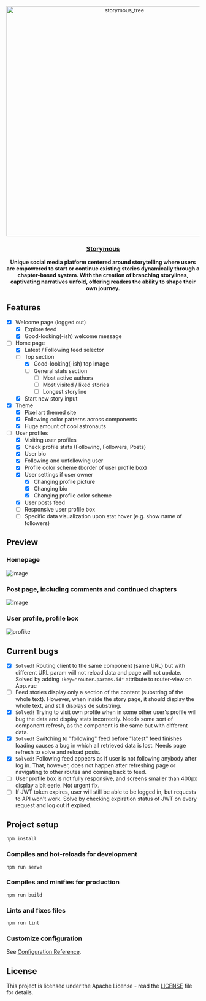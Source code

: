<p align="center">
  <img src="https://github.com/aleixfortm/storymous/assets/95043218/97013ee7-c787-4587-adfe-6650a9c29f3b" alt="storymous_tree" width="600" height="auto">
</p>
<!--![storymous-forest-min](https://github.com/aleixfortm/storymous/assets/95043218/97013ee7-c787-4587-adfe-6650a9c29f3b)-->

### **<p align="center">[Storymous](https://www.storymous.com)</p>**

<p align="center"><strong>Unique social media platform centered around storytelling where users are empowered to start or continue existing stories dynamically through a chapter-based system. With the creation of branching storylines, captivating narratives unfold, offering readers the ability to shape their own journey.</strong></p>


## Features
- [x] Welcome page (logged out)
  - [x] Explore feed
  - [x] Good-looking(-ish) welcome message  
- [ ] Home page
  - [x] Latest / Following feed selector
  - [ ] Top section
    - [x] Good-looking(-ish) top image
    - [ ] General stats section
      - [ ] Most active authors
      - [ ] Most visited / liked stories
      - [ ] Longest storyline
  - [x] Start new story input
- [x] Theme
  - [x] Pixel art themed site
  - [x] Following color patterns across components
  - [x] Huge amount of cool astronauts
- [ ] User profiles
  - [x] Visiting user profiles
  - [x] Check profile stats (Following, Followers, Posts)
  - [x] User bio
  - [x] Following and unfollowing user
  - [x] Profile color scheme (border of user profile box)
  - [x] User settings if user owner
    - [x] Changing profile picture
    - [x] Changing bio
    - [x] Changing profile color scheme
  - [x] User posts feed
  - [ ] Responsive user profile box
  - [ ] Specific data visualization upon stat hover (e.g. show name of followers)

## Preview

### Homepage
![image](https://github.com/aleixfortm/storymous/assets/95043218/5c57db4c-41d9-4a21-9453-44f4513b472b)

### Post page, including comments and continued chapters
![image](https://github.com/aleixfortm/storymous/assets/95043218/847f8e91-4f36-4fff-96ee-b7edade3bbca)


### User profile, profile box
![profike](https://github.com/aleixfortm/storymous/assets/95043218/b53536a3-75a5-46de-b17f-31e17a9a9960)


## Current bugs
- [x] <code>Solved!</code> Routing client to the same component (same URL) but with different URL param will not reload data and page will not update. Solved by adding <code>:key="router.params.id"</code> attribute to router-view on App.vue
- [ ] Feed stories display only a section of the content (substring of the whole text). However, when inside the story page, it should display the whole text, and still displays de substring.
- [x] <code>Solved!</code> Trying to visit own profile when in some other user's profile will bug the data and display stats incorrectly. Needs some sort of component refresh, as the component is the same but with different data.
- [x] <code>Solved!</code> Switching to "following" feed before "latest" feed finishes loading causes a bug in which all retrieved data is lost. Needs page refresh to solve and reload posts. 
- [x] <code>Solved!</code> Following feed appears as if user is not following anybody after log in. That, however, does not happen after refreshing page or navigating to other routes and coming back to feed.
- [ ] User profile box is not fully responsive, and screens smaller than 400px display a bit eerie. Not urgent fix.
- [ ] If JWT token expires, user will still be able to be logged in, but requests to API won't work. Solve by checking expiration status of JWT on every request and log out if expired.

## Project setup
```
npm install
```

### Compiles and hot-reloads for development
```
npm run serve
```

### Compiles and minifies for production
```
npm run build
```

### Lints and fixes files
```
npm run lint
```

### Customize configuration
See [Configuration Reference](https://cli.vuejs.org/config/).

## License
This project is licensed under the Apache License - read the [LICENSE](https://www.apache.org/licenses/LICENSE-2.0) file for details.
